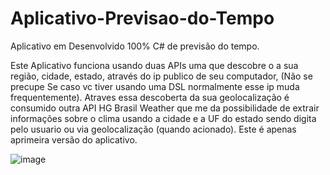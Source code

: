# Aplicativo-Previsao-do-Tempo
Aplicativo em Desenvolvido 100% C# de previsão do tempo. 

Este Aplicativo funciona usando duas APIs uma que descobre o a sua região, cidade, estado, através do ip publico de seu computador, (Não se precupe Se caso vc tiver usando uma DSL normalmente esse ip muda frequentemente).
Atraves essa descoberta da sua geolocalização é consumido outra API HG Brasil Weather que me da possibilidade de extrair informações sobre o clima usando a cidade e a UF do estado sendo digita pelo usuario ou via geolocalização (quando acionado).
Este é apenas aprimeira versão do aplicativo.

![image](https://github.com/HugoSantosp/Aplicativo-Previsao-do-Tempo/assets/32572028/0e6453df-cb7c-45a6-8c6e-8d9585325eff)
